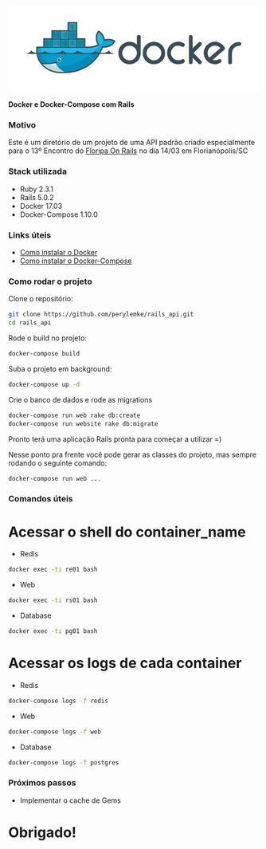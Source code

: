 ![Docker](img/docker-image.png)

**Docker e Docker-Compose com Rails**

### Motivo
Este é um diretório de um projeto de uma API padrão criado especialmente para o 13º Encontro do [Floripa On Rails](https://www.meetup.com/pt-BR/Floripa-on-Rails/) no dia 14/03 em Florianópolis/SC

### Stack utilizada
- Ruby 2.3.1
- Rails 5.0.2
- Docker 17.03
- Docker-Compose 1.10.0

### Links úteis

* [Como instalar o Docker](https://docs.docker.com/engine/installation/linux/ubuntu/)
* [Como instalar o Docker-Compose](https://docs.docker.com/compose/install/)

### Como rodar o projeto
Clone o repositório:
```bash
git clone https://github.com/perylemke/rails_api.git
cd rails_api
```
Rode o build no projeto:
```bash
docker-compose build
```
Suba o projeto em background:
```bash
docker-compose up -d
```
Crie o banco de dados e rode as migrations
```bash
docker-compose run web rake db:create
docker-compose run website rake db:migrate
```

Pronto terá uma aplicação Rails pronta para começar a utilizar =)

Nesse ponto pra frente você pode gerar as classes do projeto, mas sempre rodando o seguinte comando:
```bash
docker-compose run web ...
```

### Comandos úteis

# Acessar o shell do container_name

- Redis
```bash
docker exec -ti re01 bash
```

- Web
```bash
docker exec -ti rs01 bash
```

- Database
```bash
docker exec -ti pg01 bash
```

# Acessar os logs de cada container

- Redis
```bash
docker-compose logs -f redis
```

- Web
```bash
docker-compose logs -f web
```

- Database
```bash
docker-compose logs -f postgres
```
### Próximos passos

- Implementar o cache de Gems

# Obrigado!
